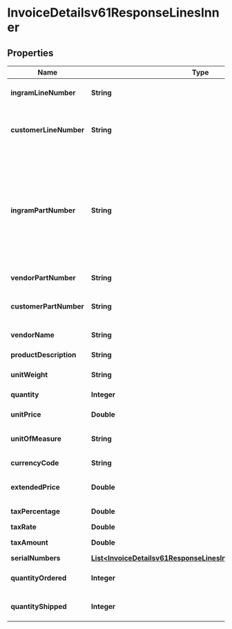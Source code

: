 

# InvoiceDetailsv61ResponseLinesInner


## Properties

| Name | Type | Description | Notes |
|------------ | ------------- | ------------- | -------------|
|**ingramLineNumber** | **String** | Unique line number from Ingram. |  [optional] |
|**customerLineNumber** | **String** | Line number passes by customer while creating an order. |  [optional] |
|**ingramPartNumber** | **String** | Ingram Micro SKU (stock keeping unit). An identification, usually alphanumeric, of a particular product that allows it to be tracked for inventory purposes. |  [optional] |
|**vendorPartNumber** | **String** | Vendor Part Number. |  [optional] |
|**customerPartNumber** | **String** | Part number from customer&#39;s system. |  [optional] |
|**vendorName** | **String** | Name of the vendor. |  [optional] |
|**productDescription** | **String** | Description of the product. |  [optional] |
|**unitWeight** | **String** | Weight of the product. |  [optional] |
|**quantity** | **Integer** | Quantity of the product. |  [optional] |
|**unitPrice** | **Double** | Unit price of the product. |  [optional] |
|**unitOfMeasure** | **String** | Unit of measure of the product. |  [optional] |
|**currencyCode** | **String** | Currency code. |  [optional] |
|**extendedPrice** | **Double** | Extended price of the product. |  [optional] |
|**taxPercentage** | **Double** | Tax percentage |  [optional] |
|**taxRate** | **Double** | Tax rate |  [optional] |
|**taxAmount** | **Double** | Line level tax amount. |  [optional] |
|**serialNumbers** | [**List&lt;InvoiceDetailsv61ResponseLinesInnerSerialNumbersInner&gt;**](InvoiceDetailsv61ResponseLinesInnerSerialNumbersInner.md) |  |  [optional] |
|**quantityOrdered** | **Integer** | Quantity ordered by the customer. |  [optional] |
|**quantityShipped** | **Integer** | Quantity shipped to the customer. |  [optional] |



